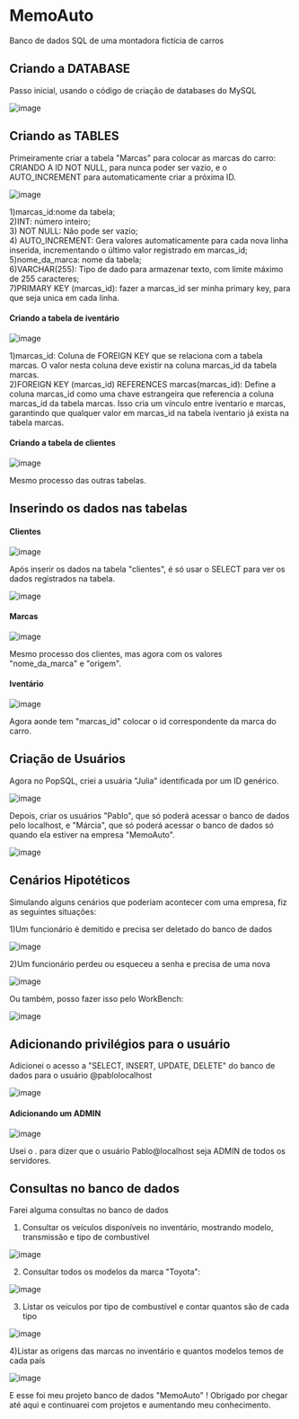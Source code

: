 # MemoAuto
Banco de dados SQL de uma montadora fictícia de carros

<h2>Criando a DATABASE</h2>
Passo inicial, usando o código de criação de databases do MySQL

![image](https://github.com/user-attachments/assets/96337226-aafa-4664-87e8-95c3946ecce3)

<h2>Criando as TABLES</h2>
Primeiramente criar a tabela "Marcas" para colocar as marcas do carro:<br>
CRIANDO A ID NOT NULL, para nunca poder ser vazio, e o AUTO_INCREMENT para automaticamente criar a próxima ID.<br>

![image](https://github.com/user-attachments/assets/302321f6-9822-49cd-be81-2142b764aa3b)<br>

1)marcas_id:nome da tabela;<br>
2)INT: número inteiro;<br>
3) NOT NULL: Não pode ser vazio;<br>
4) AUTO_INCREMENT: Gera valores automaticamente para cada nova linha inserida, incrementando o último valor registrado em marcas_id;<br>
5)nome_da_marca: nome da tabela;<br>
6)VARCHAR(255): Tipo de dado para armazenar texto, com limite máximo de 255 caracteres;<br>
7)PRIMARY KEY (marcas_id): fazer a marcas_id ser minha primary key, para que seja unica em cada linha.<br>

<h4>Criando a tabela de iventário</h4>

![image](https://github.com/user-attachments/assets/2251da43-4e3c-479c-ba59-10981a1ef7eb)

1)marcas_id: Coluna de FOREIGN KEY que se relaciona com a tabela marcas. O valor nesta coluna deve existir na coluna marcas_id da tabela marcas.<br>
2)FOREIGN KEY (marcas_id) REFERENCES marcas(marcas_id): Define a coluna marcas_id como uma chave estrangeira que referencia a coluna marcas_id da tabela marcas. Isso cria um vínculo entre iventario e marcas, garantindo que qualquer valor em marcas_id na tabela iventario já exista na tabela marcas.

<h4>Criando a tabela de clientes</h4>

![image](https://github.com/user-attachments/assets/6ae513b0-04d1-463b-aeab-ab4d3d231e11)

Mesmo processo das outras tabelas.

<h2>Inserindo os dados nas tabelas</h2>

<h4>Clientes</h4>

![image](https://github.com/user-attachments/assets/5fac64e1-712f-45f9-96ca-98552f6e677d)

Após inserir os dados na tabela "clientes", é só usar o SELECT para ver os dados registrados na tabela.

![image](https://github.com/user-attachments/assets/660e45cb-02b0-4d54-9554-1bdb8705c85e)

<h4>Marcas</h4>

![image](https://github.com/user-attachments/assets/2d76c69e-1fd6-49c4-a903-87e6a0be5e67)

Mesmo processo dos clientes, mas agora com os valores "nome_da_marca" e "origem".

<h4>Iventário</h4>

![image](https://github.com/user-attachments/assets/e90ae1b6-8ba9-4c30-8d01-bc9418c8bfb2)

Agora aonde tem "marcas_id" colocar o id correspondente da marca do carro.

<h2>Criação de Usuários</h2>

Agora no PopSQL, criei a usuária "Julia" identificada por um ID genérico.

![image](https://github.com/user-attachments/assets/7fd6927c-c730-491b-ab85-a6dba27ecf3e)

Depois, criar os usuários "Pablo", que só poderá acessar o banco de dados pelo localhost, e "Márcia", que só poderá acessar o banco de dados só quando ela estiver na empresa "MemoAuto".

![image](https://github.com/user-attachments/assets/33eed81a-28e2-4636-b94e-6732c0237c1a)

<h2>Cenários Hipotéticos</h2>

Simulando alguns cenários que poderiam acontecer com uma empresa, fiz as seguintes situações:

1)Um funcionário é demitido e precisa ser deletado do banco de dados

![image](https://github.com/user-attachments/assets/6a78601d-3908-482c-ae88-c3ce2a0d8747)

2)Um funcionário perdeu ou esqueceu a senha e precisa de uma nova

![image](https://github.com/user-attachments/assets/8cb6f25c-9395-4dc1-bf79-cb3dd649e836)

Ou também, posso fazer isso pelo WorkBench:

![image](https://github.com/user-attachments/assets/4e396e94-f37c-4d8b-ab5d-bb40a6a0decd)

<h2>Adicionando privilégios para o usuário</h2>

Adicionei o acesso a "SELECT, INSERT, UPDATE, DELETE" do banco de dados para o usuário @pablolocalhost

![image](https://github.com/user-attachments/assets/f19f19f4-19ed-4ca1-8579-3ea45574bf97)

<h4>Adicionando um ADMIN</h4>

![image](https://github.com/user-attachments/assets/779a8398-bc93-4727-b986-7dde343e8853)

Usei o *.* para dizer que o usuário Pablo@localhost seja ADMIN de todos os servidores.

<h2>Consultas no banco de dados</h2>

Farei alguma consultas no banco de dados

1) Consultar os veículos disponíveis no inventário, mostrando modelo, transmissão e tipo de combustível

 ![image](https://github.com/user-attachments/assets/be0d606c-b537-4ca9-aac6-f5d362ad79eb)

2) Consultar todos os modelos da marca "Toyota":

![image](https://github.com/user-attachments/assets/a0137d9e-d947-4c3f-bf4f-7c8a9f6fb768)

3) Listar os veículos por tipo de combustível e contar quantos são de cada tipo

![image](https://github.com/user-attachments/assets/11b688b6-4d23-4138-9c91-5a8b4fdcc9fa)

4)Listar as origens das marcas no inventário e quantos modelos temos de cada país

![image](https://github.com/user-attachments/assets/4afc80cf-17e7-4847-a5ad-2f6a29668cab)

E esse foi meu projeto banco de dados "MemoAuto" ! Obrigado por chegar até aqui e continuarei com projetos e aumentando meu conhecimento.





























